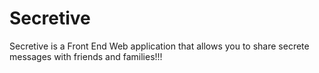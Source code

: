 # Secretive
Secretive is a Front End Web application that allows you to share secrete messages with friends and families!!!

